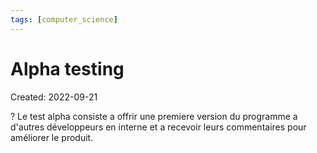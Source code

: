 ```yaml
---
tags: [computer_science] 
---
```

# Alpha testing
Created: 2022-09-21

?
Le test alpha consiste a offrir une premiere version du programme a d'autres développeurs en interne et a recevoir leurs commentaires pour améliorer le produit.
<!--SR:!2022-09-25,3,250-->
